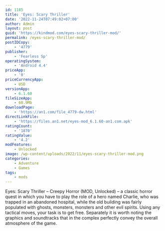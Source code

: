 ```yaml
---
id: 1185
title: 'Eyes: Scary Thriller'
date: '2022-11-24T07:49:02+07:00'
author: Admin
layout: post
guid: 'https://kindmod.com/eyes-scary-thriller-mod/'
permalink: /eyes-scary-thriller-mod/
postIDCopy:
    - '4779'
publisher:
    - 'Fearless Sp'
operatingSystem:
    - 'Android 4.4'
priceApp:
    - '0'
priceCurrencyApp:
    - USD
versionApp:
    - 6.1.60
fileSizeApp:
    - 60.9Mb
downloadPage:
    - 'https://an1.com/file_4779-dw.html'
directLinkFile:
    - 'https://files.an1.net/eyes-mod_6.1.60-an1.com.apk'
ratingCount:
    - '1870'
ratingValue:
    - '4.2'
modFeatures:
    - Unlocked
image: /wp-content/uploads/2022/11/eyes-scary-thriller-mod.png
categories:
    - Adventure
    - Games
tags:
    - mods
---
```


Eyes: Scary Thriller – Creepy Horror (MOD, Unlocked) – a classic horror quest in which you have to play the role of a hero named Charlie, who was trapped in an abandoned hospital, while the old building was fairly populated with ghosts, monsters, monsters and other evil spirits. Using any tactical moves, your task is to get free. Separately it is worth noting the graphics and soundtracks that in the complex perfectly convey the overall atmosphere of the game.